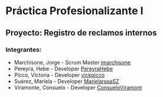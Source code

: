 # Práctica Profesionalizante I

## Proyecto: Registro de reclamos internos

### Integrantes:
* Marchisone, Jorge - Scrum Master [jmarchisone](https://github.com/jmarchisone)
* Pereyra, Hebe - Developer [PereyraHebe](https://github.com/PereyraHebe)
* Picco, Victoria - Developer [vickpicco](https://github.com/vickpicco) 
* Suárez, Mariela - Developer [MarielarosaSZ](https://github.com/MarielarosaSZ)
* Viramonte, Consuelo - Developer [ConsueloViramont](https://github.com/ConsueloViramont)
